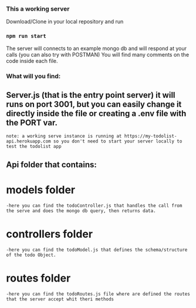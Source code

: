 ### This a working server

Download/Clone in your local repository and run 

### `npm run start`


  The server will connects to an example mongo db and will respond at your calls (you can also try with POSTMAN)
  You will find many comments on the code inside each file.

### What will you find:
  
## Server.js (that is the entry point server) it will runs on port 3001, but you can easily change it directly inside the file or creating a .env file with the PORT var.
    note: a working serve instance is running at https://my-todolist-api.herokuapp.com so you don't need to start your server locally to test the todolist app
    
## Api folder that contains:

  # models folder
    -here you can find the todoController.js that handles the call from the serve and does the mongo db query, then returns data.

  # controllers folder
    -here you can find the todoModel.js that defines the schema/structure of the todo Object.

  # routes folder
    -here you can find the todoRoutes.js file where are defined the routes that the server accept whit theri methods
